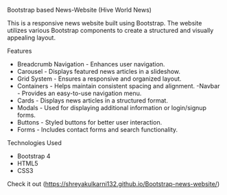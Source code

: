 Bootstrap based News-Website (Hive World News)

This is a responsive news website built using Bootstrap. The website utilizes various Bootstrap components to create a structured and visually appealing layout.

 Features
- Breadcrumb Navigation - Enhances user navigation.
- Carousel - Displays featured news articles in a slideshow.
- Grid System - Ensures a responsive and organized layout.
- Containers - Helps maintain consistent spacing and alignment.
-Navbar - Provides an easy-to-use navigation menu.
- Cards - Displays news articles in a structured format.
- Modals - Used for displaying additional information or login/signup forms.
- Buttons - Styled buttons for better user interaction.
- Forms - Includes contact forms and search functionality.

 Technologies Used
- Bootstrap 4
- HTML5
- CSS3

Check it out (https://shreyakulkarni132.github.io/Bootstrap-news-website/)
